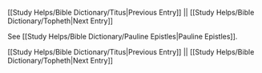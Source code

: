 [[Study Helps/Bible Dictionary/Titus|Previous Entry]]  ||  [[Study Helps/Bible Dictionary/Topheth|Next Entry]]

 See [[Study Helps/Bible Dictionary/Pauline Epistles|Pauline Epistles]].

[[Study Helps/Bible Dictionary/Titus|Previous Entry]]  ||  [[Study Helps/Bible Dictionary/Topheth|Next Entry]]